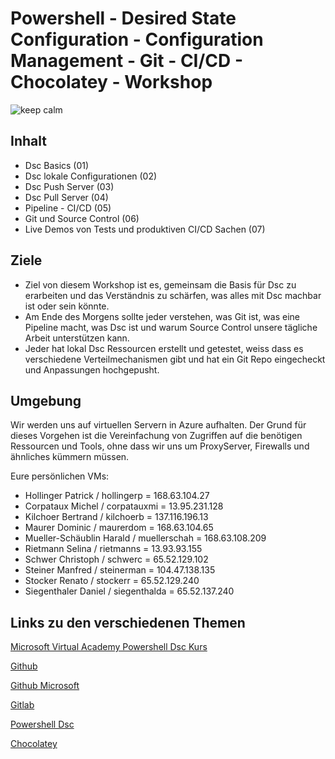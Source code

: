 # Powershell - Desired State Configuration - Configuration Management - Git - CI/CD - Chocolatey - Workshop

![keep calm](https://i-technet.sec.s-msft.com/ru-ru/windowsserver/dn960146.01(ru-ru,MSDN.10).png)

## Inhalt
- Dsc Basics (01)
- Dsc lokale Configurationen (02)
- Dsc Push Server (03)
- Dsc Pull Server (04)
- Pipeline - CI/CD (05)
- Git und Source Control (06)
- Live Demos von Tests und produktiven CI/CD Sachen (07)

## Ziele
- Ziel von diesem Workshop ist es, gemeinsam die Basis für Dsc zu erarbeiten und das Verständnis zu schärfen, was alles mit Dsc machbar ist oder sein könnte.
- Am Ende des Morgens sollte jeder verstehen, was Git ist, was eine Pipeline macht, was Dsc ist und warum Source Control unsere tägliche Arbeit unterstützen kann.
- Jeder hat lokal Dsc Ressourcen erstellt und getestet, weiss dass es verschiedene Verteilmechanismen gibt und hat ein Git Repo eingecheckt und Anpassungen hochgepusht.

## Umgebung
Wir werden uns auf virtuellen Servern in Azure aufhalten. Der Grund für dieses Vorgehen ist die Vereinfachung von Zugriffen auf die benötigen Ressourcen und Tools, ohne dass wir uns um ProxyServer, Firewalls und ähnliches kümmern müssen. 

Eure persönlichen VMs:
- Hollinger Patrick / hollingerp = 168.63.104.27
- Corpataux Michel / corpatauxmi = 13.95.231.128
- Kilchoer Bertrand / kilchoerb = 137.116.196.13
- Maurer Dominic / maurerdom = 168.63.104.65
- Mueller-Schäublin Harald / muellerschah = 168.63.108.209
- Rietmann Selina / rietmanns = 13.93.93.155
- Schwer Christoph / schwerc = 65.52.129.102
- Steiner Manfred / steinerman = 104.47.138.135
- Stocker Renato / stockerr = 65.52.129.240
- Siegenthaler Daniel / siegenthalda =  65.52.137.240

## Links zu den verschiedenen Themen

[Microsoft Virtual Academy Powershell Dsc Kurs](https://mva.microsoft.com/en-US/training-courses/getting-started-with-power-shell-desired-state-configuration-dsc-8672?l=ZwHuclG1_2504984382)

[Github](https://github.com/)

[Github Microsoft](https://github.com/Microsoft)

[Gitlab](https://about.gitlab.com/)

[Powershell Dsc](https://msdn.microsoft.com/en-us/PowerShell/dsc/overview)

[Chocolatey](https://chocolatey.org/)